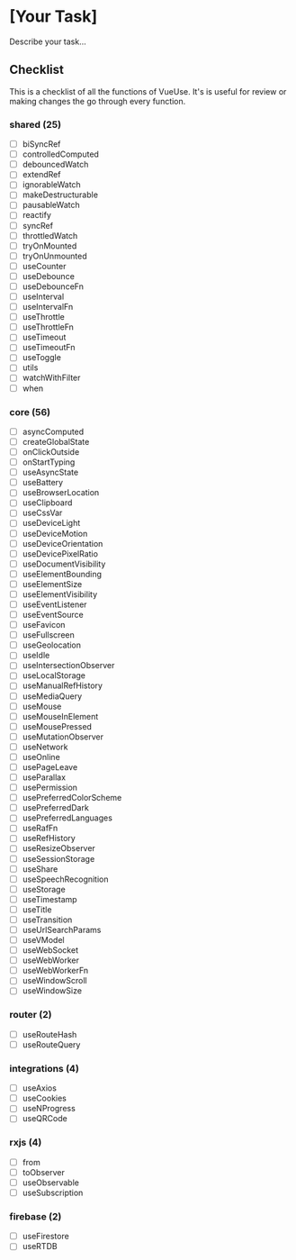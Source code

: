 # [Your Task]

Describe your task...

## Checklist 

This is a checklist of all the functions of VueUse. It's is useful for review or making changes the go through every function.

<!--LIST_STARTS-->

### shared (25)
  - [ ] biSyncRef
  - [ ] controlledComputed
  - [ ] debouncedWatch
  - [ ] extendRef
  - [ ] ignorableWatch
  - [ ] makeDestructurable
  - [ ] pausableWatch
  - [ ] reactify
  - [ ] syncRef
  - [ ] throttledWatch
  - [ ] tryOnMounted
  - [ ] tryOnUnmounted
  - [ ] useCounter
  - [ ] useDebounce
  - [ ] useDebounceFn
  - [ ] useInterval
  - [ ] useIntervalFn
  - [ ] useThrottle
  - [ ] useThrottleFn
  - [ ] useTimeout
  - [ ] useTimeoutFn
  - [ ] useToggle
  - [ ] utils
  - [ ] watchWithFilter
  - [ ] when

### core (56)
  - [ ] asyncComputed
  - [ ] createGlobalState
  - [ ] onClickOutside
  - [ ] onStartTyping
  - [ ] useAsyncState
  - [ ] useBattery
  - [ ] useBrowserLocation
  - [ ] useClipboard
  - [ ] useCssVar
  - [ ] useDeviceLight
  - [ ] useDeviceMotion
  - [ ] useDeviceOrientation
  - [ ] useDevicePixelRatio
  - [ ] useDocumentVisibility
  - [ ] useElementBounding
  - [ ] useElementSize
  - [ ] useElementVisibility
  - [ ] useEventListener
  - [ ] useEventSource
  - [ ] useFavicon
  - [ ] useFullscreen
  - [ ] useGeolocation
  - [ ] useIdle
  - [ ] useIntersectionObserver
  - [ ] useLocalStorage
  - [ ] useManualRefHistory
  - [ ] useMediaQuery
  - [ ] useMouse
  - [ ] useMouseInElement
  - [ ] useMousePressed
  - [ ] useMutationObserver
  - [ ] useNetwork
  - [ ] useOnline
  - [ ] usePageLeave
  - [ ] useParallax
  - [ ] usePermission
  - [ ] usePreferredColorScheme
  - [ ] usePreferredDark
  - [ ] usePreferredLanguages
  - [ ] useRafFn
  - [ ] useRefHistory
  - [ ] useResizeObserver
  - [ ] useSessionStorage
  - [ ] useShare
  - [ ] useSpeechRecognition
  - [ ] useStorage
  - [ ] useTimestamp
  - [ ] useTitle
  - [ ] useTransition
  - [ ] useUrlSearchParams
  - [ ] useVModel
  - [ ] useWebSocket
  - [ ] useWebWorker
  - [ ] useWebWorkerFn
  - [ ] useWindowScroll
  - [ ] useWindowSize

### router (2)
  - [ ] useRouteHash
  - [ ] useRouteQuery

### integrations (4)
  - [ ] useAxios
  - [ ] useCookies
  - [ ] useNProgress
  - [ ] useQRCode

### rxjs (4)
  - [ ] from
  - [ ] toObserver
  - [ ] useObservable
  - [ ] useSubscription

### firebase (2)
  - [ ] useFirestore
  - [ ] useRTDB

<!--LIST_ENDS-->
